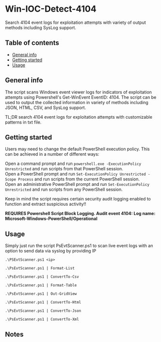 # Win-IOC-Detect-4104
Search 4104 event logs for exploitation attempts with variety of output methods including SysLog support.
## Table of contents
* [General info](#general-info)
* [Getting started](#getting-started)
* [Usage](#usage)

## General info
The script scans Windows event viewer logs for indicators of exploitation attempts using Powershell's Get-WinEvent EventID: 4104. The script can be used to output the collected information in variety of methods including JSON, HTML, CSV, and SysLog support.

TL;DR search 4104 event logs for exploitation attempts with customizable patterns in txt file.
	
## Getting started
Users may need to change the default PowerShell execution policy. This can be achieved in a number of different ways:<br />

Open a command prompt and run ```powershell.exe -ExecutionPolicy Unrestricted``` and run scripts from that PowerShell session.<br />
Open a PowerShell prompt and run ```Set-ExecutionPolicy Unrestricted -Scope Process``` and run scripts from the current PowerShell session.<br />
Open an administrative PowerShell prompt and run ```Set-ExecutionPolicy Unrestricted``` and run scripts from any PowerShell session.<br />

Keep in mind the script requires certain security audit logging enabled to function and extract suspicious activity!!<br />

<b>REQUIRES Powershell Script Block Logging. Audit event 4104: Log name: Microsoft-Windows-PowerShell/Operational</b><br />

## Usage
Simply just run the script PsEvtScanner.ps1 to scan live event logs with an option to send data via syslog by providing IP
```
.\PSEvtScanner.ps1 <ip>
```
```
.\PsEvtScanner.ps1 | Format-List
```
```
.\PsEvtScanner.ps1 | ConvertTo-Csv
```
```
.\PsEvtScanner.ps1 | Format-Table
```
```
.\PsEvtScanner.ps1 | Out-GridView
```
```
.\PsEvtScanner.ps1 | ConvertTo-Html
```
```
.\PsEvtScanner.ps1 | ConvertTo-Json
```
```
.\PsEvtScanner.ps1 | ConvertTo-Xml
```
## Notes
